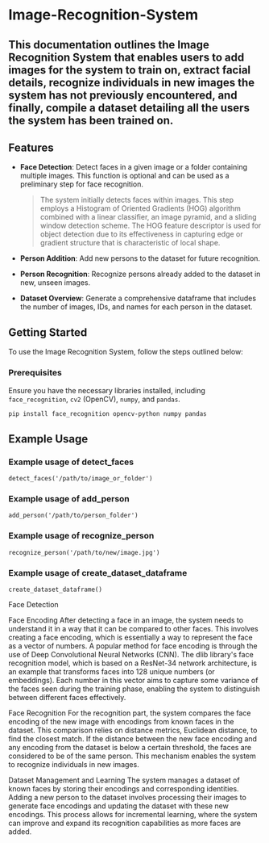 # Image-Recognition-System

## This documentation outlines the Image Recognition System that enables users to add images for the system to train on, extract facial details, recognize individuals in new images the system has not previously encountered, and finally, compile a dataset detailing all the users the system has been trained on.

## Features

- **Face Detection**: Detect faces in a given image or a folder containing multiple images. This function is optional and can be used as a preliminary step for face recognition.
  > The system initially detects faces within images. This step employs a Histogram of Oriented Gradients (HOG) algorithm combined with a linear classifier, an image pyramid, and a sliding window detection scheme. The HOG feature descriptor is used for object detection due to its effectiveness in capturing edge or gradient structure that is characteristic of local shape.

- **Person Addition**: Add new persons to the dataset for future recognition.
- **Person Recognition**: Recognize persons already added to the dataset in new, unseen images.
- **Dataset Overview**: Generate a comprehensive dataframe that includes the number of images, IDs, and names for each person in the dataset.

## Getting Started

To use the Image Recognition System, follow the steps outlined below:

### Prerequisites

Ensure you have the necessary libraries installed, including `face_recognition`, `cv2` (OpenCV), `numpy`, and `pandas`.

```bash
pip install face_recognition opencv-python numpy pandas
```

## Example Usage

### Example usage of detect_faces
```detect_faces('/path/to/image_or_folder')```

### Example usage of add_person
```add_person('/path/to/person_folder')```

### Example usage of recognize_person
```recognize_person('/path/to/new/image.jpg')```

### Example usage of create_dataset_dataframe
```create_dataset_dataframe()```


Face Detection

Face Encoding
After detecting a face in an image, the system needs to understand it in a way that it can be compared to other faces. This involves creating a face encoding, which is essentially a way to represent the face as a vector of numbers. A popular method for face encoding is through the use of Deep Convolutional Neural Networks (CNN). The dlib library's face recognition model, which is based on a ResNet-34 network architecture, is an example that transforms faces into 128 unique numbers (or embeddings). Each number in this vector aims to capture some variance of the faces seen during the training phase, enabling the system to distinguish between different faces effectively.

Face Recognition
For the recognition part, the system compares the face encoding of the new image with encodings from known faces in the dataset. This comparison relies on distance metrics, Euclidean distance, to find the closest match. If the distance between the new face encoding and any encoding from the dataset is below a certain threshold, the faces are considered to be of the same person. This mechanism enables the system to recognize individuals in new images.

Dataset Management and Learning
The system manages a dataset of known faces by storing their encodings and corresponding identities. Adding a new person to the dataset involves processing their images to generate face encodings and updating the dataset with these new encodings. This process allows for incremental learning, where the system can improve and expand its recognition capabilities as more faces are added.
